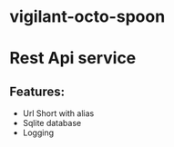 # vigilant-octo-spoon

# Rest Api service

## Features:
- Url Short with alias
- Sqlite database
- Logging